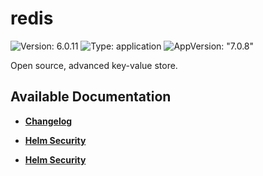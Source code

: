 # redis

![Version: 6.0.11](https://img.shields.io/badge/Version-6.0.11-informational?style=flat-square) ![Type: application](https://img.shields.io/badge/Type-application-informational?style=flat-square) ![AppVersion: "7.0.8"](https://img.shields.io/badge/AppVersion-"7.0.8"-informational?style=flat-square)

Open source, advanced key-value store.

## Available Documentation

- [**Changelog**](CHANGELOG)

- [**Helm Security**](container-security)

- [**Helm Security**](helm-security)

